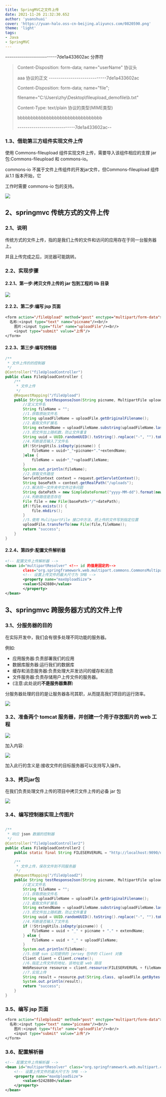 ```yaml
---
title: SpringMVC之文件上传
date: 2021-11-26 21:32:30.652
author: 'yuanshuai'
cover: 'https://yuan-halo.oss-cn-beijing.aliyuncs.com/0820590.png'
theme: 'light'
tags: 
- Java
- SpringMVC
---
```


--------------------------7de1a433602ac                                                      分界符 
>
> Content-Disposition: form-data; name="userName"                          协议头
>
> aaa                                                                                                                协议的正文
> -----------------------------7de1a433602ac 
>
> Content-Disposition: form-data; name="file";
>
> filename="C:\Users\zhy\Desktop\fileupload_demofile\b.txt" 
>
> Content-Type: text/plain                                                                        协议的类型(MIME类型)
>
> bbbbbbbbbbbbbbbbbbbbbbbbbbbbbbbb 
>
> -----------------------------7de1a433602ac--

### 1.3、借助第三方组件实现文件上传

使用 Commons-fileupload 组件实现文件上传，需要导入该组件相应的支撑 jar 包:Commons-fileupload 和 commons-io。

commons-io 不属于文件上传组件的开发jar文件，但Commons-fileupload 组件从1.1 版本开始，它

工作时需要 commons-io 包的支持。

![](https://hexobbblog.oss-cn-beijing.aliyuncs.com/images/springmvc/36.png)

## 2、springmvc 传统方式的文件上传

### 2.1、说明

传统方式的文件上传，指的是我们上传的文件和访问的应用存在于同一台服务器上。 

并且上传完成之后，浏览器可能跳转。

### 2.2、实现步骤

#### 2.2.1、第一步:拷贝文件上传的 jar 包到工程的 lib 目录

![](https://hexobbblog.oss-cn-beijing.aliyuncs.com/images/springmvc/37.png)

#### 2.2.2、第二步:编写 jsp 页面

```jsp
<form action="/fileUpload" method="post" enctype="multipart/form-data"> 
  名称:<input type="text" name="picname"/><br/>
	图片:<input type="file" name="uploadFile"/><br/>
	<input type="submit" value="上传"/> 
</form>
```

#### 2.2.3、第三步:编写控制器

```java
/**
 * 文件上传的的控制器
 */
@Controller("fileUploadController")
public class FileUploadController {
    /**
     * 文件上传
     */
    @RequestMapping("/fileUpload")
    public String testResponseJson(String picname, MultipartFile uploadFile, HttpServletRequest request) throws Exception{
        //定义文件名
        String fileName = "";
        //1.获取原始文件名
        String uploadFileName = uploadFile.getOriginalFilename();
        //2.截取文件扩展名
        String extendName = uploadFileName.substring(uploadFileName.lastIndexOf(".")+1, uploadFileName.length());
        //3.把文件加上随机数，防止文件重复
        String uuid = UUID.randomUUID().toString().replace("-", "").toUpperCase();
        //4.判断是否输入了文件名
        if(!StringUtils.isEmpty(picname)) {
            fileName = uuid+"_"+picname+"."+extendName;
        }else {
            fileName = uuid+"_"+uploadFileName;
        }
        System.out.println(fileName);
        //2.获取文件路径
        ServletContext context = request.getServletContext();
        String basePath = context.getRealPath("/uploads");
        //3.解决同一文件夹中文件过多问题
        String datePath = new SimpleDateFormat("yyyy-MM-dd").format(new Date());
        //4.判断路径是否存在
        File file = new File(basePath+"/"+datePath);
        if(!file.exists()) {
            file.mkdirs();
        }
        //5.使用 MulitpartFile 接口中方法，把上传的文件写到指定位置
        uploadFile.transferTo(new File(file,fileName));
        return "success"; 
    }
}
```

#### 2.2.4、第四步:配置文件解析器

```xml
<!-- 配置文件上传解析器 -->
<bean id="multipartResolver" <!-- id 的值是固定的--> 
        class="org.springframework.web.multipart.commons.CommonsMultipartResolver"> 
        <!-- 设置上传文件的最大尺寸为 5MB -->
        <property name="maxUploadSize">
        <value>5242880</value>
        </property>
</bean>
```

## 3、springmvc 跨服务器方式的文件上传

### 3.1、分服务器的目的

在实际开发中，我们会有很多处理不同功能的服务器。

例如: 

- 应用服务器:负责部署我们的应用 
- 数据库服务器:运行我们的数据库
- 缓存和消息服务器:负责处理大并发访问的缓存和消息
- 文件服务器:负责存储用户上传文件的服务器。
- (注意:此处说的**不是服务器集群**)

分服务器处理的目的是让服务器各司其职，从而提高我们项目的运行效率。

![](https://hexobbblog.oss-cn-beijing.aliyuncs.com/images/springmvc/38.png)

### 3.2、准备两个 tomcat 服务器，并创建一个用于存放图片的 web 工程

![](https://hexobbblog.oss-cn-beijing.aliyuncs.com/images/springmvc/39.png)

加入内容:

![](https://hexobbblog.oss-cn-beijing.aliyuncs.com/images/springmvc/40.png)

加入此行的含义是:接收文件的目标服务器可以支持写入操作。

### 3.3、拷贝jar包

在我们负责处理文件上传的项目中拷贝文件上传的必备 jar 包

![](https://hexobbblog.oss-cn-beijing.aliyuncs.com/images/springmvc/41.png)

### 3.4、编写控制器实现上传图片

```java

/**
 * 响应 json 数据的控制器
 */
@Controller("fileUploadController2")
public class FileUploadController2 {
    public static final String FILESERVERURL = "http://localhost:9090/day06_spring_image/uploads/";

    /**
     * 文件上传，保存文件到不同服务器
     */
    @RequestMapping("/fileUpload2")
    public String testResponseJson(String picname, MultipartFile uploadFile) throws Exception {
        //定义文件名
        String fileName = "";
        //1.获取原始文件名
        String uploadFileName = uploadFile.getOriginalFilename();
        //2.截取文件扩展名
        String extendName = uploadFileName.substring(uploadFileName.lastIndexOf(".") + 1, uploadFileName.length());
        //3.把文件加上随机数，防止文件重复
        String uuid = UUID.randomUUID().toString().replace("-", "").toUpperCase();
        //4.判断是否输入了文件名
        if (!StringUtils.isEmpty(picname)) {
            fileName = uuid + "_" + picname + "." + extendName;
        } else {
            fileName = uuid + "_" + uploadFileName;
        }
        System.out.println(fileName);
        //5.创建 sun 公司提供的 jersey 包中的 Client 对象
        Client client = Client.create();
        //6.指定上传文件的地址，该地址是 web 路径
        WebResource resource = client.resource(FILESERVERURL + fileName);
        //7.实现上传
        String result = resource.put(String.class, uploadFile.getBytes());
        System.out.println(result);
        return "success";
    }
}
```

### 3.5、编写 jsp 页面

```jsp
<form action="fileUpload2" method="post" enctype="multipart/form-data"> 
  名称:<input type="text" name="picname"/><br/>
	图片:<input type="file" name="uploadFile"/><br/>
	<input type="submit" value="上传"/> 
</form>
```

### 3.6、配置解析器

```xml
<!-- 配置文件上传解析器 -->
<bean id="multipartResolver" class="org.springframework.web.multipart.commons.CommonsMultipartResolver">
    <!-- 设置上传文件的最大尺寸为 5MB -->
    <property name="maxUploadSize">
        <value>5242880</value>
    </property>
</bean>
```
